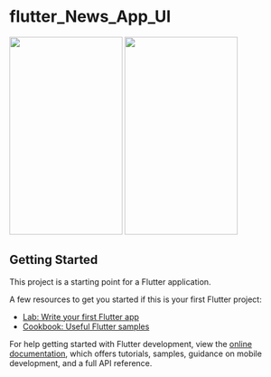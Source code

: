 # flutter_News_App_UI
<img src="https://github.com/user-attachments/assets/5d635e38-5b4e-4425-beaf-2678149b0b9f" width="200" height="350" />
<img src="https://github.com/user-attachments/assets/85e3eefb-aeed-4d66-8918-badd786e0406" width="200" height="350" />



## Getting Started

This project is a starting point for a Flutter application.

A few resources to get you started if this is your first Flutter project:

- [Lab: Write your first Flutter app](https://docs.flutter.dev/get-started/codelab)
- [Cookbook: Useful Flutter samples](https://docs.flutter.dev/cookbook)

For help getting started with Flutter development, view the
[online documentation](https://docs.flutter.dev/), which offers tutorials,
samples, guidance on mobile development, and a full API reference.
